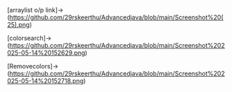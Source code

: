 [arraylist o/p link]->(https://github.com/29rskeerthu/Advancedjava/blob/main/Screenshot%20(25).png)

[colorsearch]->(https://github.com/29rskeerthu/Advancedjava/blob/main/Screenshot%202025-05-14%20152629.png)

[Removecolors]->(https://github.com/29rskeerthu/Advancedjava/blob/main/Screenshot%202025-05-14%20152718.png)
